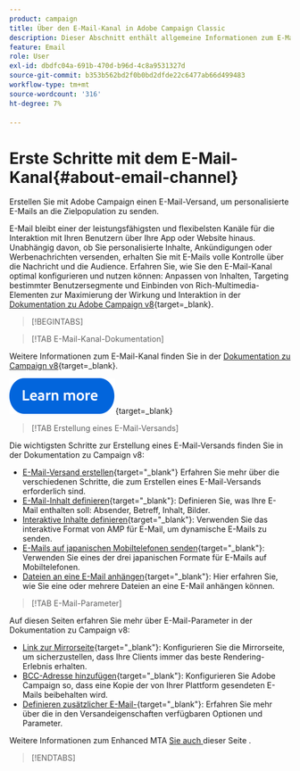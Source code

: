 ```yaml
---
product: campaign
title: Über den E-Mail-Kanal in Adobe Campaign Classic
description: Dieser Abschnitt enthält allgemeine Informationen zum E-Mail-Kanal in Adobe Campaign
feature: Email
role: User
exl-id: dbdfc04a-691b-470d-b96d-4c8a9531327d
source-git-commit: b353b562bd2f0b0bd2dfde22c6477ab66d499483
workflow-type: tm+mt
source-wordcount: '316'
ht-degree: 7%

---
```


# Erste Schritte mit dem E-Mail-Kanal{#about-email-channel}

Erstellen Sie mit Adobe Campaign einen E-Mail-Versand, um personalisierte E-Mails an die Zielpopulation zu senden.

E-Mail bleibt einer der leistungsfähigsten und flexibelsten Kanäle für die Interaktion mit Ihren Benutzern über Ihre App oder Website hinaus. Unabhängig davon, ob Sie personalisierte Inhalte, Ankündigungen oder Werbenachrichten versenden, erhalten Sie mit E-Mails volle Kontrolle über die Nachricht und die Audience. Erfahren Sie, wie Sie den E-Mail-Kanal optimal konfigurieren und nutzen können: Anpassen von Inhalten, Targeting bestimmter Benutzersegmente und Einbinden von Rich-Multimedia-Elementen zur Maximierung der Wirkung und Interaktion in der [Dokumentation zu Adobe Campaign v8](https://experienceleague.adobe.com/en/docs/campaign/campaign-v8/send/emails/email){target=_blank}.




>[!BEGINTABS]

>[!TAB E-Mail-Kanal-Dokumentation]

Weitere Informationen zum E-Mail-Kanal finden Sie in der [Dokumentation zu Campaign v8](https://experienceleague.adobe.com/en/docs/campaign/campaign-v8/send/emails/email){target=_blank}.


[![Bild](../../assets/do-not-localize/learn-more-button.svg)](https://experienceleague.adobe.com/en/docs/campaign/campaign-v8/send/emails/email){target=_blank}


>[!TAB Erstellung eines E-Mail-Versands]

Die wichtigsten Schritte zur Erstellung eines E-Mail-Versands finden Sie in der Dokumentation zu Campaign v8:

* [E-Mail-Versand erstellen](https://experienceleague.adobe.com/docs/campaign/campaign-v8/send/emails/email.html){target="_blank"} Erfahren Sie mehr über die verschiedenen Schritte, die zum Erstellen eines E-Mail-Versands erforderlich sind.
* [E-Mail-Inhalt definieren](https://experienceleague.adobe.com/docs/campaign/campaign-v8/send/emails/defining-the-email-content.html){target="_blank"}: Definieren Sie, was Ihre E-Mail enthalten soll: Absender, Betreff, Inhalt, Bilder.
* [Interaktive Inhalte definieren](https://experienceleague.adobe.com/docs/campaign/campaign-v8/send/emails/defining-interactive-content.html){target="_blank"}: Verwenden Sie das interaktive Format von AMP für E-Mail, um dynamische E-Mails zu senden.
* [E-Mails auf japanischen Mobiltelefonen senden](https://experienceleague.adobe.com/docs/campaign/campaign-v8/send/emails/sending-emails-on-japanese-mobiles.html){target="_blank"}: Verwenden Sie eines der drei japanischen Formate für E-Mails auf Mobiltelefonen.
* [Dateien an eine E-Mail anhängen](https://experienceleague.adobe.com/docs/campaign/campaign-v8/send/emails/attaching-files.html){target="_blank"}: Hier erfahren Sie, wie Sie eine oder mehrere Dateien an eine E-Mail anhängen können.


>[!TAB E-Mail-Parameter]

Auf diesen Seiten erfahren Sie mehr über E-Mail-Parameter in der Dokumentation zu Campaign v8:

* [Link zur Mirrorseite](https://experienceleague.adobe.com/docs/campaign/campaign-v8/send/emails/mirror-page.html){target="_blank"}: Konfigurieren Sie die Mirrorseite, um sicherzustellen, dass Ihre Clients immer das beste Rendering-Erlebnis erhalten.
* [BCC-Adresse hinzufügen](https://experienceleague.adobe.com/docs/campaign/campaign-v8/send/emails/email-bcc.html?lang=de){target="_blank"}: Konfigurieren Sie Adobe Campaign so, dass eine Kopie der von Ihrer Plattform gesendeten E-Mails beibehalten wird.
* [Definieren zusätzlicher E-Mail-](https://experienceleague.adobe.com/docs/campaign/campaign-v8/send/emails/email-parameters.html){target="_blank"}: Erfahren Sie mehr über die in den Versandeigenschaften verfügbaren Optionen und Parameter.

Weitere Informationen zum Enhanced MTA [ Sie auch ](sending-with-enhanced-mta.md) dieser Seite .

>[!ENDTABS]





<!--
Adobe Campaign lets you mass deliver personalized electronic messages to a target population.

Before starting sending emails:

* Make sure recipient profiles contain at least an email address.
* Learn more about the Adobe Campaign [Delivery best practices](delivery-best-practices.md).
* Read out these sections to learn more about Deliverability: [Deliverability management in Campaign](about-deliverability.md) and [Deliverability best practices guide](https://experienceleague.adobe.com/docs/deliverability-learn/deliverability-best-practice-guide/introduction.html).

The key steps to send an email are as follows:

* [Create an email delivery](creating-an-email-delivery.md)
* [Define the target population](steps-defining-the-target-population.md)
* [Define the email content](defining-the-email-content.md)
* [Send the email](sending-messages.md)
* [Monitor the delivery](about-delivery-monitoring.md)

The sections below provide information that is specific to the email channel. For global information on how to create a delivery, refer to [this section](steps-about-delivery-creation-steps.md).
-->